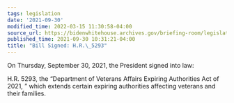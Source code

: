 ```yaml
---
tags: legislation
date: '2021-09-30'
modified_time: 2022-03-15 11:30:58-04:00
source_url: https://bidenwhitehouse.archives.gov/briefing-room/legislation/2021/09/30/bill-signed-h-r-5293/
published_time: 2021-09-30 10:31:21-04:00
title: "Bill Signed: H.R.\_5293"
---
```

 
On Thursday, September 30, 2021, the President signed into law:  
  
H.R. 5293, the “Department of Veterans Affairs Expiring Authorities Act
of 2021, ” which extends certain expiring authorities affecting veterans
and their families.
